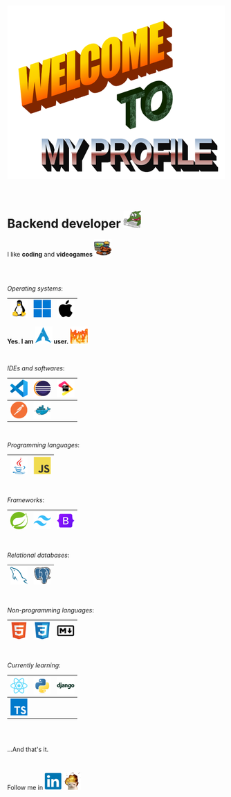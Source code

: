 <p align="center"><img src="./wordart.png" width="800" height="400"></p>

<br>

# Backend developer <img src="./assets/pepega-write.gif" width="40" height="40">

I like **coding** and **videogames** <img src="./assets/naruto-playing-video-games.gif" width="40" height="40">

<br>
<br>

*Operating systems*:

| <img src="./assets/linux-original.svg" width="40" height="40"> | <img src="./assets/windows11-original.svg" width="40" height="40"> | <img src="./assets/apple-original.svg" width="40" height="40"> |
| ----------- | ----------- | ----------- |

**Yes. I am <img src="./assets/archlinux-original.svg" width="40" height="40"> user.** <img src="./assets/twitch-youngmulti.gif" width="40" height="40">

<br>

*IDEs and softwares*:

| <img src="./assets/vscode-original.svg" width="40" height="40"> | <img src="./assets/eclipse-original.svg" width="40" height="40"> | <img src="./assets/jetbrains-original.svg" width="40" height="40"> |
| ----------- | ----------- | ----------- |
| <img src="./assets/postman-original.svg" width="40" height="40"> | <img src="./assets/docker-original.svg" width="40" height="40"> |

<br>

*Programming languages*:

| <img src="./assets/java-original.svg" width="40" height="40"> | <img src="./assets/javascript-original.svg" width="40" height="40"> |
| ----------- | ----------- |

<br>

*Frameworks*:

| <img src="./assets/spring-original.svg" width="40" height="40"> | <img src="./assets/tailwindcss-original.svg" width="40" height="40"> | <img src="./assets/bootstrap-original.svg" width="40" height="40"> |
| ----------- | ----------- | ----------- |

<br>

*Relational databases*:

| <img src="./assets/mysql-original.svg" width="40" height="40"> | <img src="./assets/postgresql-original.svg" width="40" height="40"> |
| ----------- | ----------- |

<br>

*Non-programming languages*:

| <img src="./assets/html5-original.svg" width="40" height="40"> | <img src="./assets/css3-original.svg" width="40" height="40"> | <img src="./assets/markdown-original.svg" width="40" height="40"> |
| ----------- | ----------- | ----------- |

<br>

*Currently learning*:

| <img src="./assets/react-original.svg" width="40" height="40"> | <img src="./assets/python-original.svg" width="40" height="40"> | <img src="./assets/django-plain-wordmark.svg" width="40" height="40"> |
| ----------- | ----------- | ----------- |
| <img src="./assets/typescript-original.svg" width="40" height="40"> |

<br>
<br>

...And that's it. 

<br>

Follow me in   <a href="https://www.linkedin.com/in/angel-temporal-pacheco/"><img src="./assets/linkedin-original.svg" width="40" height="40"></a>   <img src="./assets/imposterfox-whizzy.gif" width="40" height="40">
